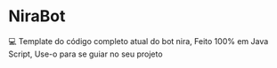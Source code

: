 # NiraBot
💻 Template do código completo atual do bot nira, Feito 100% em Java Script, Use-o para se guiar no seu projeto
